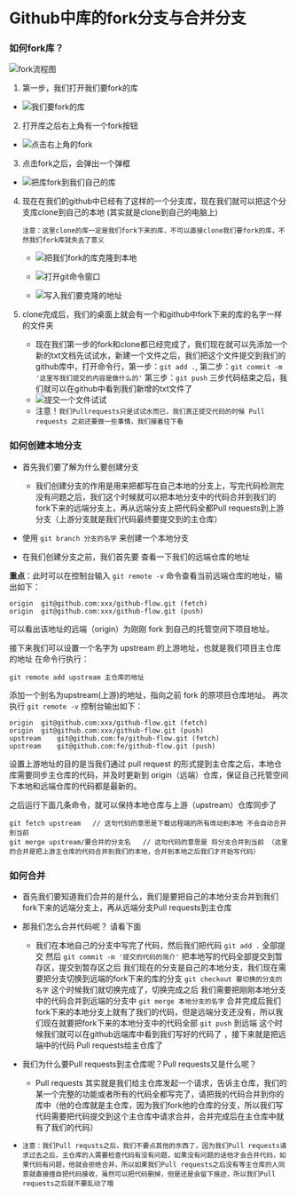 #  Github中库的fork分支与合并分支

### 如何fork库？

![fork流程图](images/fork.png)

1. 第一步，我们打开我们要fork的库

- ![我们要fork的库](images/storeroom.png)
  
2. 打开库之后右上角有一个fork按钮

- ![点击右上角的fork](images/fork_storeroom.png)
  
3. 点击fork之后，会弹出一个弹框

- ![把库fork到我们自己的库](images/fork_storeroom_modal.png)
  
4. 现在在我们的github中已经有了这样的一个分支库，现在我们就可以把这个分支库clone到自己的本地 (其实就是clone到自己的电脑上)

   `注意：这里clone的库一定是我们fork下来的库，不可以直接clone我们要fork的库，不然我们fork库就失去了意义`

   - ![把我们fork的库克隆到本地](images/github_clone.png)

   - ![打开git命令窗口](images/Git_Bash_Here.png)

   - ![写入我们要克隆的地址](images/Git_clone_mingling.png)

5. clone完成后，我们的桌面上就会有一个和github中fork下来的库的名字一样的文件夹

   - 现在我们第一步的fork和clone都已经完成了，我们现在就可以先添加一个新的txt文档先试试水，新建一个文件之后，我们把这个文件提交到我们的github库中，打开命令行，第一步：`git add .`, 第二步：`git commit -m '这里写我们提交的内容是做什么的'` 第三步：`git push`  三步代码结束之后，我们就可以在github中看到我们新增的txt文件了
   - ![提交一个文件试试](images/git_push_file.png)
   - 注意！`我们Pullrequests只是试试水而已，我们真正提交代码的时候 Pull requests 之前还要做一些事情，我们接着往下看`

### 如何创建本地分支

   - 首先我们要了解为什么要创建分支
     - 我们创建分支的作用是用来把都写在自己本地的分支上，写完代码检测完没有问题之后，我们这个时候就可以把本地分支中的代码合并到我们的fork下来的远端分支上，再从远端分支上把代码全都Pull requests到上游分支（上游分支就是我们代码最终要提交到的主仓库）

   - 使用   `git branch 分支的名字`  来创建一个本地分支
   - 在我们创建分支之前，我们首先要 查看一下我们的远端仓库的地址

**重点**：此时可以在控制台输入 `git remote -v` 命令查看当前远端仓库的地址，输出如下：

```git
origin  git@github.com:xxx/github-flow.git (fetch)
origin  git@github.com:xxx/github-flow.git (push)
```

可以看出该地址的远端（origin）为刚刚 fork 到自己的托管空间下项目地址。

接下来我们可以设置一个名字为 upstream 的上游地址，也就是我们项目主仓库的地址
在命令行执行：

```git
git remote add upstream 主仓库的地址
```

添加一个别名为upstream(上游)的地址，指向之前 fork 的原项目仓库地址。
再次执行 `git remote -v` 控制台输出如下：

```git
origin  git@github.com:xxx/github-flow.git (fetch)
origin  git@github.com:xxx/github-flow.git (push)
upstream    git@github.com:fe/github-flow.git (fetch)
upstream    git@github.com:fe/github-flow.git (push)
```

设置上游地址的目的是当我们通过 pull request 的形式提到主仓库之后，本地仓库需要同步主仓库的代码，并及时更新到 origin（远端）仓库，保证自己托管空间下本地和远端仓库的代码都是最新的。

之后运行下面几条命令，就可以保持本地仓库与上游（upstream）仓库同步了

```text
git fetch upstream   // 这句代码的意思是下载远程端的所有改动到本地 不会自动合并到当前
git merge upstream/要合并的分支名   // 这句代码的意思是 将分支合并到当前 （这里的合并是把上游主仓库的代码合并到我们的本地，合并到本地之后我们才开始写代码）
```

### 如何合并

- 首先我们要知道我们合并的是什么，我们是要把自己的本地分支合并到我们fork下来的远端分支上，再从远端分支Pull requests到主仓库
- 那我们怎么合并代码呢？ 请看下面
  - 我们在本地自己的分支中写完了代码，然后我们把代码 `git add .` 全部提交 然后 `git commit -m '提交的代码的简介'` 把本地写的代码全部提交到暂存区，提交到暂存区之后   我们现在的分支是自己的本地分支，我们现在需要把分支切换到远端的fork下来的库的分支  `git checkout 要切换的分支的名字`  这个时候我们就切换完成了，切换完成之后 我们需要把刚刚本地分支中的代码合并到远端的分支中 `git merge 本地分支的名字`  合并完成后我们fork下来的本地分支上就有了我们的代码，但是远端分支还没有，所以我们现在就要把fork下来的本地分支中的代码全部 `git push`  到远端 这个时候我们就可以在github远端库中看到我们写好的代码了 ，接下来就是把远端中的代码 Pull requests给主仓库了
- 我们为什么要Pull requests到主仓库呢？Pull requests又是什么呢？
  -  Pull requests 其实就是我们给主仓库发起一个请求，告诉主仓库，我们的某一个完整的功能或者所有的代码全都写完了，请把我的代码合并到你的库中（他的仓库就是主仓库，因为我们fork他的仓库的分支，所以我们写代码需要把代码提交到这个主仓库中请求合并，合并完成后在主仓库中就有了我们的代码）

- `注意：我们Pull requsts之后，我们不要点其他的东西了，因为我们Pull requests请求过去之后，主仓库的人需要检查代码有没有问题，如果没有问题的话他才会合并代码，如果代码有问题，他就会拒绝合并，所以如果我们Pull requests之后没有等主仓库的人同意就直接擅自把代码接收，虽然可以把代码删掉，但是还是会留下痕迹，所以我们Pull requests之后就不要乱动了哦 ` 
